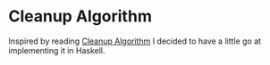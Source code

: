 # Cleanup Algorithm

Inspired by reading [Cleanup Algorithm](http://joneshf.github.io/programming/2015/10/04/Cleanup-Algorithm.html) I decided to have a little go at implementing it in Haskell.
